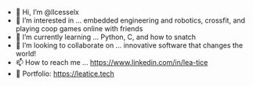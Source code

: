 - 👋 Hi, I’m @llcesselx
- 👀 I’m interested in ... embedded engineering and robotics, crossfit, and playing coop games online with friends 
- 🌱 I’m currently learning ... Python, C, and how to snatch 
- 💞️ I’m looking to collaborate on ... innovative software that changes the world! 
- 📫 How to reach me ... https://www.linkedin.com/in/lea-tice
- :robot: Portfolio: https://leatice.tech

<!---
llcesselx/llcesselx is a ✨ special ✨ repository because its `README.md` (this file) appears on your GitHub profile.
You can click the Preview link to take a look at your changes.
--->
